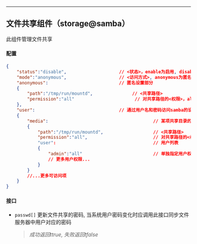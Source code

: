 ***
## 文件共享组件（storage@samba） 
此组件管理文件共享

#### **配置**  
```json
{
    "status":"disable",                    // <状态>，enable为启用, disable为禁用
    "mode":"anonymous",                    // <访问方式>, anonymous为匿名访问, user或其它或空为合法的系统用户访问
    "anonymous":                           // 匿名设置部分
    {
        "path":"/tmp/run/mountd",               // <共享路径>
        "permission":"all"                       // 对共享路径的<权限>，all: 可读可写，read或其它表示可读不可写
    },
    "user":                                // 通过用户名和密码访问samba的设置
    {
        "media":                                        // 某项共享目录的设置
        {
            "path":"/tmp/run/mountd",                   // <共享路径>
            "permission":"all",                         // 对共享路径的<权限>，all: 可读可写，read或其它表示可读不可写
            "user":                                     // 用户列表
            {
                "admin":"all"                           // 单独指定用户权限<用户名>:<权限> , 权限为all可读可写，为read可读不可写, 为none或其它表示无权限
                // 更多用户权限...
            }
        }
        //...更多可访问项
    }
}
```  

#### **接口** 
+ `passwd[]` 更新文件共享的密码, 当系统用户密码变化时应调用此接口同步文件服务器中用户对应的密码  
    >*成功返回ttrue, 失败返回tfalse* 

